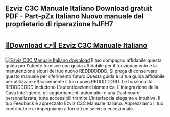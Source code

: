 ## Ezviz C3C Manuale Italiano Download gratuit PDF - Part-pZx Italiano Nuovo manuale del proprietario di riparazione hJFH7

# <h2><a href="http://dfblni.blite.top/?on=Ezviz+C3C+Manuale+Italiano">🔗Download 👉🔴 Ezviz C3C Manuale Italiano</a></h2>

[![Ezviz C3C Manuale Italiano download](https://i.imgur.com/lujVjoI.png)](http://dfblni.blite.top/?on=Ezviz+C3C+Manuale+Italiano)
Il tuo compagno affidabile questa guida per l'utente fornisce una guida affidabile per il funzionamento e la manutenzione sicuri del tuo nuovo REDDDDDDD. Si prega di conservare questo manuale per riferimento futuro.Questa guida è la tua guida affidabile per utilizzare efficacemente il tuo nuovo REDDDDDDD. Le funzionalità REDDDDDDD includono L'autenticazione biometrica, L'integrazione della Casa Intelligente, gli aggiornamenti automatici e una Dashboard personalizzata, tutte accessibili tramite L'interfaccia elegante e intuitiva. Il tuo Feedback è apprezzato Ezviz C3C Manuale Italiano. Apprezziamo il tuo contributo e ci impegniamo a fornirti un servizio eccezionale.
